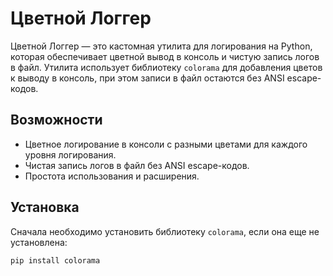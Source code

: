 # Цветной Логгер

Цветной Логгер — это кастомная утилита для логирования на Python, которая обеспечивает цветной вывод в консоль и чистую запись логов в файл. Утилита использует библиотеку `colorama` для добавления цветов к выводу в консоль, при этом записи в файл остаются без ANSI escape-кодов.

## Возможности

- Цветное логирование в консоли с разными цветами для каждого уровня логирования.
- Чистая запись логов в файл без ANSI escape-кодов.
- Простота использования и расширения.

## Установка

Сначала необходимо установить библиотеку `colorama`, если она еще не установлена:

```bash
pip install colorama
